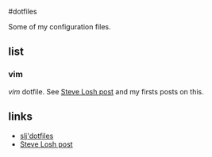#dotfiles

Some of my configuration files. 

## list
### vim
*vim* dotfile. 
See [Steve Losh post][slp] and my firsts posts on this.

## links

* [slj'dotfiles](https://bitbucket.org/sjl/dotfiles)
* [Steve Losh post][slp]


[slp]: http://stevelosh.com/blog/2010/09/coming-home-to-vim

